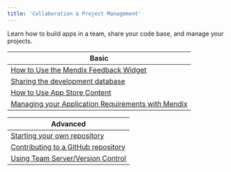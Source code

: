 ```yaml
---
title: 'Collaboration & Project Management'
---
```


Learn how to build apps in a team, share your code base, and manage your projects.

| Basic
| ------------------------------------------------------------
| [How to Use the Mendix Feedback Widget](/developerportal/feedback/use-feedback-widget)
| [Sharing the development database](sharing-the-development-database)
| [How to Use App Store Content](/developerportal/app-store/use-app-store-content-in-the-modeler)
| [Managing your Application Requirements with Mendix](/developerportal/collaborate/stories)

| Advanced
| ------------------------------------------------------------
| [Starting your own repository](starting-your-own-repository)
| [Contributing to a GitHub repository](contributing-to-a-github-repository)
| [Using Team Server/Version Control](using-team-server-version-control)
